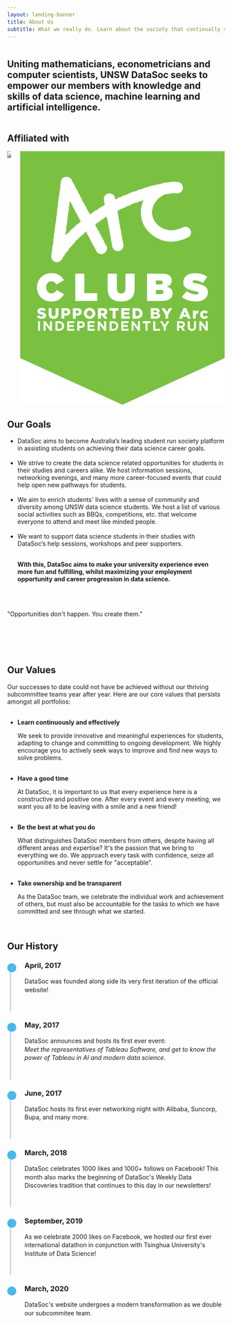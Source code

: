```yaml
---
layout: landing-banner
title: About Us
subtitle: What we really do. Learn about the society that continually seeks the best for students.
---
```


<style>
.timeline {
  line-height: 1.4em;
  list-style: none;
  margin: 0;
  padding: 0;
  width: 100%;
}

/*----- TIMELINE ITEM -----*/
.timeline-item {
  padding-left: 40px;
  position: relative;
}
.timeline-item:last-child {
  padding-bottom: 0;
}

/*----- TIMELINE INFO -----*/
.timeline-info {
  font-size: 12px;
  font-weight: 700;
  letter-spacing: 3px;
  margin: 0 0 .5em 0;
  text-transform: uppercase;
  white-space: nowrap;
}

/*----- TIMELINE MARKER -----*/
.timeline-marker {
  position: absolute;
  top: 0;
  bottom: 0;
  left: 0;
  width: 15px;
}
.timeline-marker:before {
  background: #4bb8eb;
  border: 3px solid transparent;
  border-radius: 100%;
  content: "";
  display: block;
  height: 15px;
  position: absolute;
  top: 4px;
  left: 0;
  width: 15px;
  transition: background 0.3s ease-in-out, border 0.3s ease-in-out;
}
.timeline-marker:after {
  content: "";
  width: 3px;
  background: #CCD5DB;
  display: block;
  position: absolute;
  top: 24px;
  bottom: 0;
  left: 6px;
}
.timeline-item:last-child .timeline-marker:after {
  content: none;
}

.timeline-item:not(.period):hover .timeline-marker:before {
  background: transparent;
  border: 3px solid #4bb8eb;
}

/*----- TIMELINE CONTENT -----*/
.timeline-content {
  padding-bottom: 40px;
}
.timeline-content p:last-child {
  margin-bottom: 0;
}

/*----- TIMELINE PERIOD -----*/
.period {
  padding: 0;
}
.period .timeline-info {
  display: none;
}
.period .timeline-marker:before {
  background: transparent;
  content: "";
  width: 15px;
  height: auto;
  border: none;
  border-radius: 0;
  top: 0;
  bottom: 30px;
  position: absolute;
  border-top: 3px solid #94158b;
  border-bottom: 3px solid #94158b;
}
.period .timeline-marker:after {
  content: "";
  height: 32px;
  top: auto;
}
.period .timeline-content {
  padding: 40px 0 70px;
}
.period .timeline-title {
  margin: 0;
}

@media (min-width: 992px) {
  .timeline-centered,
  .timeline-centered .timeline-item,
  .timeline-centered .timeline-info,
  .timeline-centered .timeline-marker,
  .timeline-centered .timeline-content {
    display: block;
    margin: 0;
    padding: 0;
  }
  .timeline-centered .timeline-item {
    padding-bottom: 40px;
    overflow: hidden;
  }
  .timeline-centered .timeline-marker {
    position: absolute;
    left: 50%;
    margin-left: -7.5px;
  }
  .timeline-centered .timeline-info,
  .timeline-centered .timeline-content {
    width: 50%;
  }
  .timeline-centered > .timeline-item:nth-child(odd) .timeline-info {
    float: left;
    text-align: right;
    padding-right: 30px;
  }
  .timeline-centered > .timeline-item:nth-child(odd) .timeline-content {
    float: right;
    text-align: left;
    padding-left: 30px;
  }
  .timeline-centered > .timeline-item:nth-child(even) .timeline-info {
    float: right;
    text-align: left;
    padding-left: 30px;
  }
  .timeline-centered > .timeline-item:nth-child(even) .timeline-content {
    float: left;
    text-align: right;
    padding-right: 30px;
  }
  .timeline-centered > .timeline-item.period .timeline-content {
    float: none;
    padding: 0;
    width: 100%;
    text-align: center;
  }
  .timeline-centered .timeline-item.period {
    padding: 50px 0 90px;
  }
  .timeline-centered .period .timeline-marker:after {
    height: 30px;
    bottom: 0;
    top: auto;
  }
  .timeline-centered .period .timeline-title {
    left: auto;
  }

  ul.no_bullet {
    list-style-type: none;
    padding: 0;
    margin: 0;
  }

  li.lightbulb {
    background: url('/assets/images/icons/coloured/lightbulb_idea.png') no-repeat left top;
    height: 104px;
    padding-left: 104px;
    padding-top: 8px;
  }

  li.mice {
    background: url('/assets/images/icons/coloured/graphic_design.png') no-repeat left top;
    height: 104px;
    padding-left: 104px;
    padding-top: 8px;
  }
  
  li.jobboard {
    background: url('/assets/images/icons/coloured/bulletin_board.png') no-repeat left top;
    height: 104px;
    padding-left: 104px;
    padding-top: 8px;
  }

  li.zoom {
    background: url('/assets/images/icons/coloured/zoom.png') no-repeat left top;
    height: 104px;
    padding-left: 104px;
    padding-top: 8px;
  }

  li.palette {
    background: url('/assets/images/icons/coloured/art_palette.png') no-repeat left top;
    height: 104px;
    padding-left: 104px;
    padding-top: 8px;
  }
  
  li.book {
    background: url('/assets/images/icons/coloured/book.png') no-repeat left top;
    height: 104px;
    padding-left: 104px;
    padding-top: 8px;
  }
  
  li.coffee {
    background: url('/assets/images/icons/coloured/coffee.png') no-repeat left top;
    height: 104px;
    padding-left: 104px;
    padding-top: 8px;
  }
  
  li.thumbs_up {
    background: url('/assets/images/icons/coloured/thumbs_up.png') no-repeat left top;
    height: 104px;
    padding-left: 104px;
    padding-top: 8px;
  }
  
  li.sunglasses {
    background: url('/assets/images/icons/coloured/sunglasses.png') no-repeat left top;
    height: 104px;
    padding-left: 104px;
    padding-top: 8px;
  }
}

</style>

<div class="hero-body background-shade">
  <div class="columns is-vcentered">
    <div class="column is-6 is-offset-3">
      <h2 class="title is-5 centered">Uniting mathematicians, econometricians and computer scientists, UNSW DataSoc seeks to empower our members with knowledge and skills of data science, machine learning and artificial intelligence.</h2>
    </div>
  </div>
</div>

<div class="hero-body background-shade">
  <div class="columns is-vcentered">
    <div class="column is-6 is-offset-3">
      <h2 class="title is-1 centered">Affiliated with</h2>
      <div class="columns is-vcentered">
        <div class="column is-10">
          <a href="https://www.maths.unsw.edu.au/" target="_blank">
            <img class="partner-logo" src="/assets/images/logos/custom/unswmaths.png">
          </a>
        </div>
        <div class="column is-2">
          <a href="https://www.arc.unsw.edu.au/" target="_blank">
            <img class="partner-logo" src="/assets/images/logos/custom/arc.png">
          </a>
        </div>
      </div>
    </div>
  </div>
</div>

<div class="hero-body background-shade">
  <div class="columns is-vcentered">
    <div class="column is-6 is-offset-3">
      <h2 class="title is-1 centered">Our Goals</h2>
      <ul class="no_bullet">
        <li class="lightbulb">
          DataSoc aims to become Australia’s leading student run society platform in assisting students on achieving their data science career goals.
          <br><br>
        </li>
        <li class="jobboard">
          We strive to create the data science related opportunities for students in their studies and careers alike. We host information sessions, networking evenings, and many more career-focused events that could help open new pathways for students.
          <br><br>
        </li>
        <li class="mice">
          We aim to enrich students' lives with a sense of community and diversity among UNSW data science students. We host a list of various social activities such as BBQs, competitions, etc. that welcome everyone to attend and meet like minded people.
          <br><br>
        </li>
        <li class="zoom">
          We want to support data science students in their studies with DataSoc’s help sessions, workshops and peer supporters. 
          <br><br>
        </li>
        <p>
          <b>With this, DataSoc aims to make your university experience even more fun and fulfilling, whilst maximizing your employment opportunity and career progression in data science.</b>
        </p>     
      </ul>
      <div style="margin: 4rem 0 5rem">
        <p class="title has-text-centered">
          "Opportunities don't happen. You create them."
        </p>
      </div>
    </div>
  </div>
  <div class="columns is-vcentered">
    <div class="column is-6 is-offset-3">
    <h2 class="title is-1 centered">Our Values</h2>
    Our successes to date could not have be achieved without our thriving subcommittee teams year after year. Here are our core values that persists amongst all portfolios: <br><br>
      <ul class="no_bullet">
        <li class="book">
          <p><b>Learn continuously and effectively</b></p>
          We seek to provide innovative and meaningful experiences for students, adapting to change and committing to ongoing development. We highly encourage you to actively seek ways to improve and find new ways to solve problems.
          <br><br>
        </li>
        <li class="coffee">
          <p><b>Have a good time</b></p>
          At DataSoc, it is important to us that every experience here is a constructive and positive one. After every event and every meeting, we want you all to be leaving with a smile and a new friend!
          <br><br>
        </li>
        <li class="thumbs_up">
          <p><b>Be the best at what you do</b></p>
          What distinguishes DataSoc members from others, despite having all different areas and expertise? It's the passion that we bring to everything we do. We approach every task with confidence, seize all opportunities and never settle for "acceptable".
          <br><br>
        </li>
        <li class="sunglasses">
          <p><b>Take ownership and be transparent</b></p>
          As the DataSoc team, we celebrate the individual work and achievement of others, but must also be accountable for the tasks to which we have committed and see through what we started.
          <br><br>
        </li> 
      </ul>
    </div>
  </div>
</div>

<div class="hero-body background-shade">
  <div class="column is-6 is-offset-3">
  <h2 class="title is-1 centered">Our History</h2>
    <div class="row example-centered">
      <ul class="timeline timeline-centered">
        <li class="timeline-item">
          <div class="timeline-marker"></div>
          <div class="timeline-content">
            <h3 class="title is-4">April, 2017</h3>
            <p>DataSoc was founded along side its very first iteration of the official website!</p>
          </div>
        </li>
        <li class="timeline-item">
          <div class="timeline-marker"></div>
          <div class="timeline-content">
            <h3 class="title is-4">May, 2017</h3>
            <p>DataSoc announces and hosts its first ever event: <br>
            <em>Meet the representatives of Tableau Software, and get to know the power of Tableau in AI and modern data science.</em></p>
          </div>
        </li>
        <li class="timeline-item">
          <div class="timeline-marker"></div>
          <div class="timeline-content">
            <h3 class="title is-4">June, 2017</h3>
            <p>DataSoc hosts its first ever networking night with Alibaba, Suncorp, Bupa, and many more. </p>
          </div>
        </li>
        <li class="timeline-item">
          <div class="timeline-marker"></div>
          <div class="timeline-content">
            <h3 class="title is-4">March, 2018</h3>
            <p>DataSoc celebrates 1000 likes and 1000+ follows on Facebook! This month also marks the beginning of DataSoc's Weekly Data Discoveries tradition that continues to this day in our newsletters!</p>
          </div>
        </li>
        <li class="timeline-item">
          <div class="timeline-marker"></div>
          <div class="timeline-content">
            <h3 class="title is-4">September, 2019</h3>
            <p>As we celebrate 2000 likes on Facebook, we hosted our first ever international datathon in conjunction with Tsinghua University's Institute of Data Science!</p>
          </div>
        </li>
        <li class="timeline-item">
          <div class="timeline-marker"></div>
          <div class="timeline-content">
            <h3 class="title is-4">March, 2020</h3>
            <p>DataSoc's website undergoes a modern transformation as we double our subcommitee team.</p>
          </div>
        </li>
      </ul>
      </div>
  </div>
</div>
